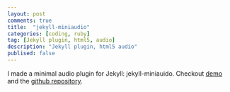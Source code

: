 ```yaml
---
layout: post
comments: true
title:  "jekyll-miniaudio"
categories: [coding, ruby]
tag: [Jekyll plugin, html5, audio]
description: "Jekyll plugin, html5 audio"
publised: false
---
```


I made a minimal audio plugin for Jekyll: jekyll-miniauido. Checkout [demo](https://hailengc.github.io/jekyll-miniaudio) and the
[github repository](https://github.com/hailengc/jekyll-miniaudio).


 



